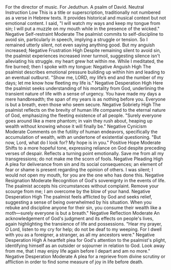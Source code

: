 <sentimentAnalysis>
    <psalm number="39">
        <verse number="0">
            <text>For the director of music. For Jeduthun. A psalm of David.</text>
            <polarity>Neutral</polarity>
            <emotion>Instruction</emotion>
            <intensity>Low</intensity>
            <context>This is a title or superscription, traditionally not numbered as a verse in Hebrew texts. It provides historical and musical context but not emotional content.</context>
        </verse>
        <verse number="1">
            <text>I said, "I will watch my ways and keep my tongue from sin; I will put a muzzle on my mouth while in the presence of the wicked."</text>
            <polarity>Negative</polarity>
            <emotion>Self-restraint</emotion>
            <intensity>Moderate</intensity>
            <context>The psalmist commits to self-discipline to avoid sin, particularly in speech, implying a struggle or tension.</context>
        </verse>
        <verse number="2">
            <text>So I remained utterly silent, not even saying anything good. But my anguish increased;</text>
            <polarity>Negative</polarity>
            <emotion>Frustration</emotion>
            <intensity>High</intensity>
            <context>Despite remaining silent to avoid sin, the psalmist experiences increased inner turmoil, suggesting silence isn't alleviating his struggle.</context>
        </verse>
        <verse number="3">
            <text>my heart grew hot within me. While I meditated, the fire burned; then I spoke with my tongue:</text>
            <polarity>Negative</polarity>
            <emotion>Anguish</emotion>
            <intensity>High</intensity>
            <context>The psalmist describes emotional pressure building up within him and leading to an eventual outburst.</context>
        </verse>
        <verse number="4">
            <text>"Show me, LORD, my life’s end and the number of my days; let me know how fleeting my life is."</text>
            <polarity>Negative</polarity>
            <emotion>Desperation</emotion>
            <intensity>High</intensity>
            <context>Here the psalmist seeks understanding of his mortality from God, underlining the transient nature of life with a sense of urgency.</context>
        </verse>
        <verse number="5">
            <text>You have made my days a mere handbreadth; the span of my years is as nothing before you. Everyone is but a breath, even those who seem secure.</text>
            <polarity>Negative</polarity>
            <emotion>Sobriety</emotion>
            <intensity>High</intensity>
            <context>The psalmist reflects on the brevity of human life compared to the eternal nature of God, emphasizing the fleeting existence of all people.</context>
        </verse>
        <verse number="6">
            <text>"Surely everyone goes around like a mere phantom; in vain they rush about, heaping up wealth without knowing whose it will finally be."</text>
            <polarity>Negative</polarity>
            <emotion>Cynicism</emotion>
            <intensity>Moderate</intensity>
            <context>Comments on the futility of human endeavors, specifically the accumulation of wealth, with an undertone of existential questioning.</context>
        </verse>
        <verse number="7">
            <text>"But now, Lord, what do I look for? My hope is in you."</text>
            <polarity>Positive</polarity>
            <emotion>Hope</emotion>
            <intensity>Moderate</intensity>
            <context>Shifts to a more hopeful tone, expressing reliance on God despite preceding verses of despair. Reflects a turning point emotionally.</context>
        </verse>
        <verse number="8">
            <text>Save me from all my transgressions; do not make me the scorn of fools.</text>
            <polarity>Negative</polarity>
            <emotion>Pleading</emotion>
            <intensity>High</intensity>
            <context>A plea for deliverance from sin and its social consequences; an element of fear or shame is present regarding the opinion of others.</context>
        </verse>
        <verse number="9">
            <text>I was silent; I would not open my mouth, for you are the one who has done this.</text>
            <polarity>Negative</polarity>
            <emotion>Resignation</emotion>
            <intensity>Moderate</intensity>
            <context>Recognition of God's sovereignty in the events of life. The psalmist accepts his circumstances without complaint.</context>
        </verse>
        <verse number="10">
            <text>Remove your scourge from me; I am overcome by the blow of your hand.</text>
            <polarity>Negative</polarity>
            <emotion>Desperation</emotion>
            <intensity>High</intensity>
            <context>The psalmist feels afflicted by God and seeks relief, suggesting a sense of being overwhelmed by his situation.</context>
        </verse>
        <verse number="11">
            <text>When you rebuke and discipline anyone for their sin, you consume their wealth like a moth—surely everyone is but a breath."</text>
            <polarity>Negative</polarity>
            <emotion>Reflection</emotion>
            <intensity>Moderate</intensity>
            <context>An acknowledgement of God's judgment and its effects on people's lives, again highlighting the transience of life and possessions.</context>
        </verse>
        <verse number="12">
            <text>"Hear my prayer, O Lord, listen to my cry for help; do not be deaf to my weeping. For I dwell with you as a foreigner, a stranger, as all my ancestors were."</text>
            <polarity>Negative</polarity>
            <emotion>Desperation</emotion>
            <intensity>High</intensity>
            <context>A heartfelt plea for God's attention to the psalmist's plight, identifying himself as an outsider or sojourner in relation to God.</context>
        </verse>
        <verse number="13">
            <text>Look away from me, that I may enjoy life again before I depart and am no more."</text>
            <polarity>Negative</polarity>
            <emotion>Desperation</emotion>
            <intensity>Moderate</intensity>
            <context>A plea for a reprieve from divine scrutiny or affliction in order to find some measure of joy in life before death.</context>
        </verse>
    </psalm>
</sentimentAnalysis>